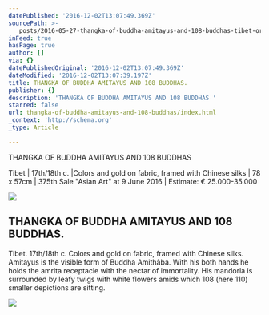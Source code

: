 ```yaml
---
datePublished: '2016-12-02T13:07:49.369Z'
sourcePath: >-
  _posts/2016-05-27-thangka-of-buddha-amitayus-and-108-buddhas-tibet-or-17th18th.md
inFeed: true
hasPage: true
author: []
via: {}
datePublishedOriginal: '2016-12-02T13:07:49.369Z'
dateModified: '2016-12-02T13:07:39.197Z'
title: THANGKA OF BUDDHA AMITAYUS AND 108 BUDDHAS.
publisher: {}
description: 'THANGKA OF BUDDHA AMITAYUS AND 108 BUDDHAS '
starred: false
url: thangka-of-buddha-amitayus-and-108-buddhas/index.html
_context: 'http://schema.org'
_type: Article

---
```

THANGKA OF BUDDHA AMITAYUS AND 108 BUDDHAS 

Tibet | 17th/18th c. |Colors and gold on fabric, framed with Chinese silks | 78 x 57cm | 375th Sale "Asian Art" at 9 June 2016 | Estimate: € 25.000-35.000

<article style=""><img src="https://image.invaluable.com/housePhotos/Van_Ham/59/580659/H2496-L95914356.jpg" /><h1>THANGKA OF BUDDHA AMITAYUS AND 108 BUDDHAS.</h1><p>Tibet. 17th/18th c. Colors and gold on fabric, framed with Chinese silks. Amitayus is the visible form of Buddha Amithâba. With his both hands he holds the amrita receptacle with the nectar of immortality. His mandorla is surrounded by leafy twigs with white flowers amids which 108 (here 110) smaller depictions are sitting.</p></article>

![](https://the-grid-user-content.s3-us-west-2.amazonaws.com/110b29b0-2d12-4c9e-962a-3405d2ed70ce.jpg)